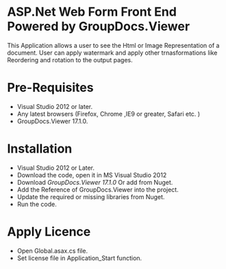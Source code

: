 # ASP.Net Web Form Front End Powered by GroupDocs.Viewer

This Application allows a user to see the Html or Image Representation of a document. User can apply watermark and apply other trnasformations like Reordering and rotation to the output pages.

# Pre-Requisites

* Visual Studio 2012 or later.
* Any latest browsers (Firefox, Chrome ,IE9 or greater, Safari etc. )
* GroupDocs.Viewer 17.1.0.


# Installation

* Visual Studio 2012 or Later.
* Download the code, open it in MS Visual Studio 2012 
* Download *GroupDocs.Viewer 17.1.0* Or add from Nuget.
* Add the Reference of GroupDocs.Viewer into the project.
* Update the required or missing libraries from Nuget.
* Run the code.

# Apply Licence

* Open Global.asax.cs file.
* Set license file in Application_Start function.
